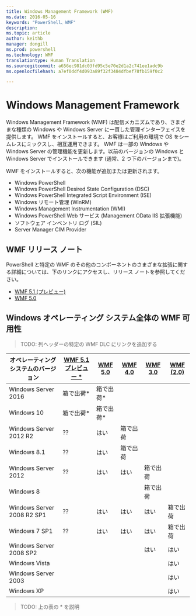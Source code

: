 ```yaml
---
title: Windows Management Framework (WMF)
ms.date: 2016-05-16
keywords: "PowerShell、WMF"
description: 
ms.topic: article
author: keithb
manager: dongill
ms.prod: powershell
ms.technology: WMF
translationtype: Human Translation
ms.sourcegitcommit: a656ec981dc03fd95c5e70e2d1a2c741ee1adc9b
ms.openlocfilehash: a7ef0ddf4d093a89f32f3484dfbef78fb159f0c2

---
```


# Windows Management Framework

Windows Management Framework (WMF) は配信メカニズムであり、さまざまな種類の Windows や Windows Server に一貫した管理インターフェイスを提供します。
WMF をインストールすると、お客様はご利用の環境で OS をシームレスにミックスし、相互運用できます。
WMF は一部の Windows や Windows Server の管理機能を更新します。以前のバージョンの Windows と Windows Server でインストールできます (通常、2 つ下のバージョンまで)。

WMF をインストールすると、次の機能が追加または更新されます。

- Windows PowerShell
- Windows PowerShell Desired State Configuration (DSC)
- Windows PowerShell Integrated Script Environment (ISE)
- Windows リモート管理 (WinRM)
- Windows Management Instrumentation (WMI)
- Windows PowerShell Web サービス (Management OData IIS 拡張機能)
- ソフトウェア インベントリ ログ (SIL)
- Server Manager CIM Provider

## WMF リリース ノート
PowerShell と特定の WMF のその他のコンポーネントのさまざまな拡張に関する詳細については、下のリンクにアクセスし、リリース ノートを参照してください。


- [WMF 5.1 (プレビュー)](5.1/release-notes.md)
- [WMF 5.0](5.0/releasenotes.md)


## Windows オペレーティング システム全体の WMF 可用性

>TODO: 列ヘッダーの特定の WMF DLC にリンクを追加する

| オペレーティング システムのバージョン | [WMF 5.1 プレビュー *]() | [WMF 5.0]() | [WMF 4.0]() |  [WMF 3.0]() | [WMF (2.0)]() |
| ------------------------ | ----------- | ----------- | ----------- | ------------ |  ------------- |
| Windows Server 2016 | 箱で出荷* | 箱で出荷* |  |  |  |
| Windows 10 | 箱で出荷* | 箱で出荷*  | | | |  
| Windows Server 2012 R2| ?? | はい | 箱で出荷 |  |  |
| Windows 8.1 | ?? | はい |  箱で出荷 |  |  |
| Windows Server 2012 | ?? | はい | はい |  箱で出荷 | |
| Windows 8 |  |  |  | 箱で出荷 | |
| Windows Server 2008 R2 SP1 | ?? | はい | はい |  はい| 箱で出荷 |
| Windows 7 SP1  | ?? | はい | はい | はい | 箱で出荷 |
| Windows Server 2008 SP2 | | | | はい | はい |
| Windows Vista | | | | | はい |
| Windows Server 2003| | | |  | はい |
| Windows XP | | | |  | はい |

>TODO: 上の表の * を説明



<!--HONumber=Oct16_HO1-->


